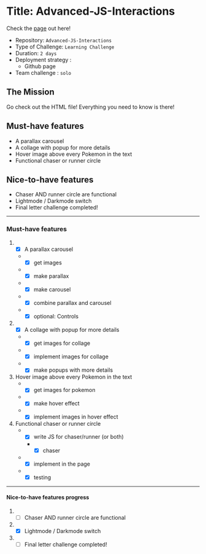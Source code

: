 
# Title: Advanced-JS-Interactions
Check the [page](https://glinchflash.github.io/advanced-interactions/) out here!

- Repository: `Advanced-JS-Interactions`
- Type of Challenge: `Learning Challenge`
- Duration: `2 days`
- Deployment strategy : 
	- Github page
- Team challenge : `solo`


## The Mission
Go check out the HTML file! Everything you need to know is there!

## Must-have features
- A parallax carousel
- A collage with popup for more details
- Hover image above every Pokemon in the text
- Functional chaser or runner circle

## Nice-to-have features
- Chaser AND runner circle are functional
- Lightmode / Darkmode switch
- Final letter challenge completed!
---

### Must-have features

1. - [x]  A parallax carousel
   * - [x] get images
   * - [x] make parallax
   * - [x] make carousel
   * - [x] combine parallax and carousel
   * - [x] optional: Controls

2. - [x]  A collage with popup for more details
    * - [x] get images for collage
    * - [x] implement images for collage
    * - [x] make popups with more details

3. Hover image above every Pokemon in the text
    * - [x] get images for pokemon
    * - [x] make hover effect
    * - [x] implement images in hover effect

4. Functional chaser or runner circle
    * - [x] write JS for chaser/runner (or both)
      * - [x] chaser
    * - [x] implement in the page
    * - [x] testing
---
#### Nice-to-have features progress

1. - [ ] Chaser AND runner circle are functional
2. - [x] Lightmode / Darkmode switch
3. - [ ] Final letter challenge completed!